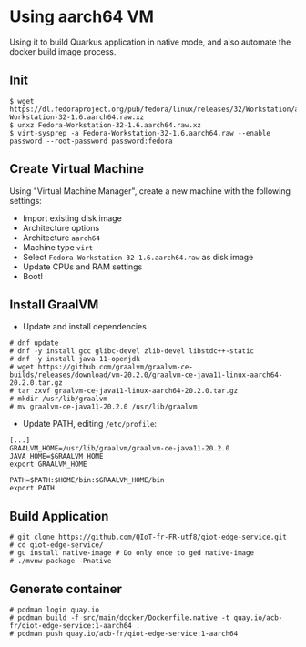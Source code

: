 # Using aarch64 VM

Using it to build Quarkus application in native mode, and also automate the docker build image process.


## Init

```
$ wget https://dl.fedoraproject.org/pub/fedora/linux/releases/32/Workstation/aarch64/images/Fedora-Workstation-32-1.6.aarch64.raw.xz
$ unxz Fedora-Workstation-32-1.6.aarch64.raw.xz
$ virt-sysprep -a Fedora-Workstation-32-1.6.aarch64.raw --enable password --root-password password:fedora
```

## Create Virtual Machine

Using "Virtual Machine Manager", create a new machine with the following settings:
* Import existing disk image
* Architecture options
 * Architecture `aarch64`
 * Machine type `virt`
* Select `Fedora-Workstation-32-1.6.aarch64.raw` as disk image
* Update CPUs and RAM settings
* Boot!

## Install GraalVM

* Update and install dependencies

```
# dnf update
# dnf -y install gcc glibc-devel zlib-devel libstdc++-static
# dnf -y install java-11-openjdk
# wget https://github.com/graalvm/graalvm-ce-builds/releases/download/vm-20.2.0/graalvm-ce-java11-linux-aarch64-20.2.0.tar.gz
# tar zxvf graalvm-ce-java11-linux-aarch64-20.2.0.tar.gz
# mkdir /usr/lib/graalvm
# mv graalvm-ce-java11-20.2.0 /usr/lib/graalvm
```

* Update PATH, editing `/etc/profile`:

```
[...]
GRAALVM_HOME=/usr/lib/graalvm/graalvm-ce-java11-20.2.0
JAVA_HOME=$GRAALVM_HOME
export GRAALVM_HOME

PATH=$PATH:$HOME/bin:$GRAALVM_HOME/bin
export PATH
```

## Build Application

```
# git clone https://github.com/QIoT-fr-FR-utf8/qiot-edge-service.git
# cd qiot-edge-service/
# gu install native-image # Do only once to ged native-image
# ./mvnw package -Pnative
```

## Generate container

```
# podman login quay.io
# podman build -f src/main/docker/Dockerfile.native -t quay.io/acb-fr/qiot-edge-service:1-aarch64 .
# podman push quay.io/acb-fr/qiot-edge-service:1-aarch64
```

